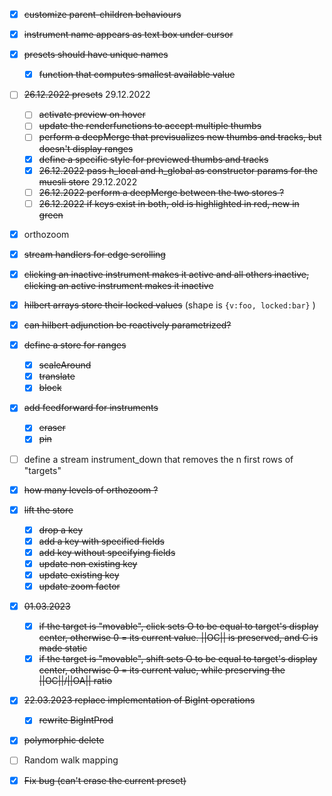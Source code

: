 <!-- - [ ] line breaks should be forbidden when renaming presets -->
- [x] ~~customize parent-children behaviours~~
- [x] ~~instrument name appears as text box under cursor~~
- [x] ~~presets should have unique names~~
  - [x] ~~function that computes smallest available value~~
- [ ] ~~26.12.2022 presets~~ 29.12.2022
  - [ ] ~~activate preview on hover~~
  - [ ] ~~update the renderfunctions to accept multiple thumbs~~
  - [ ] ~~perform a deepMerge that previsualizes new thumbs and tracks, but doesn't display ranges~~
  - [x] ~~define a specific style for previewed thumbs and tracks~~
  - [x] ~~26.12.2022 pass h_local and h_global as constructor params for the muesli store~~ 29.12.2022
  - [ ] ~~26.12.2022 perform a deepMerge between the two stores ?~~
  - [ ] ~~26.12.2022 if keys exist in both, old is highlighted in red, new in green~~
- [x] orthozoom
- [x] ~~stream handlers for edge scrolling~~
- [x] ~~clicking an inactive instrument makes it active and all others inactive, clicking an active instrument makes it inactive~~
- [x] ~~hilbert arrays store their locked values~~ (shape is ```{v:foo, locked:bar}``` )
- [x] ~~can hilbert adjunction be reactively parametrized?~~
- [x] ~~define a store for ranges~~
  - [x] ~~scaleAround~~
  - [x] ~~translate~~
  - [x] ~~block~~
- [x] ~~add feedforward for instruments~~
  - [x] ~~eraser~~
  - [x] ~~pin~~
- [ ] define a stream instrument_down that removes the n first rows of "targets"
- [x] ~~how many levels of orthozoom ?~~
- [x] ~~lift the store~~
  - [x] ~~drop a key~~
  - [x] ~~add a key with specified fields~~
  - [x] ~~add key without specifying fields~~
  - [x] ~~update non existing key~~
  - [x] ~~update existing key~~
  - [x] ~~update zoom factor~~
- [x] ~~01.03.2023~~
  - [x] ~~if the target is "movable", click sets O to be equal to target's display center, otherwise 0 = its current value. ||OC|| is preserved, and C is made static~~
  - [x] ~~if the target is "movable", shift sets O to be equal to target's display center, otherwise 0 = its current value, while preserving the ||OC||/||OA|| ratio~~
- [x] ~~22.03.2023 replace implementation of BigInt operations~~
  - [x] ~~rewrite BigIntProd~~
- [x] ~~polymorphic delete~~
- [ ] Random walk mapping
- [x] ~~Fix bug (can't erase the current preset)~~



